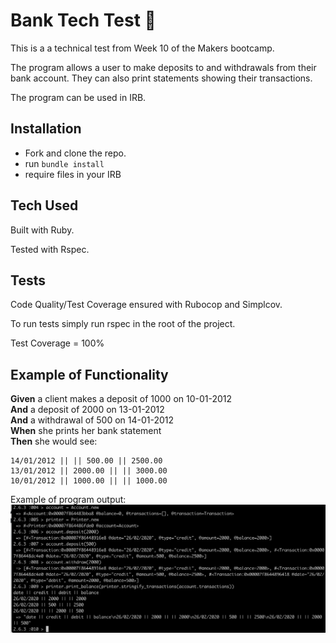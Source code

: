 # Bank Tech Test :bank:
This is a a technical test from Week 10 of the Makers bootcamp. 

The program allows a user to make deposits to and withdrawals from their bank account. They can also print statements showing their transactions. 

The program can be used in IRB. 

## Installation ##
- Fork and clone the repo. 
- run  ``` bundle install ``` 
- require files in your IRB

## Tech Used ##

Built with Ruby. 

Tested with Rspec. 

## Tests ##

Code Quality/Test Coverage ensured with Rubocop and Simplcov. 

To run tests simply run rspec in the root of the project. 

Test Coverage = 100%

## Example of Functionality ##

**Given** a client makes a deposit of 1000 on 10-01-2012  
**And** a deposit of 2000 on 13-01-2012  
**And** a withdrawal of 500 on 14-01-2012  
**When** she prints her bank statement  
**Then** she would see:  

```date || credit || debit || balance
14/01/2012 || || 500.00 || 2500.00
13/01/2012 || 2000.00 || || 3000.00
10/01/2012 || 1000.00 || || 1000.00
```
Example of program output:
![](./images/screenshot.png)



